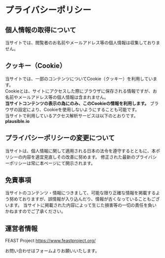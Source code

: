 # プライバシーポリシー

## 個人情報の取得について
当サイトでは、閲覧者のお名前やメールアドレス等の個人情報は収集しておりません。

## クッキー（Cookie）
当サイトでは、一部のコンテンツについてCookie（クッキー）を利用しています。  
Cookieとは、サイトにアクセスした際にブラウザに保存される情報ですが、お名前やメールアドレス等の個人情報は含まれません。  
**当サイトコンテンツの表示の為にのみ、このCookieの情報を利用します。**
ブラウザの設定により、Cookieを使用しないようにすることも可能です。  
当サイトで利用しているアクセス解析サービスは以下のとおりです。  
**plausible.io**

## プライバシーポリシーの変更について
当サイトは、個人情報に関して適用される日本の法令を遵守するとともに、本ポリシーの内容を適宜見直しその改善に努めます。
修正された最新のプライバシーポリシーは常に本ページにて開示されます。

## 免責事項
当サイトのコンテンツ・情報につきまして、可能な限り正確な情報を掲載するよう努めておりますが、誤情報が入り込んだり、情報が古くなっていることもございます。
当サイトに掲載された内容によって生じた損害等の一切の責任を負いかねますのでご了承ください。

## 運営者情報
FEAST Project
https://www.feastproject.org/

お問い合わせはフォームよりお願いいたします。
